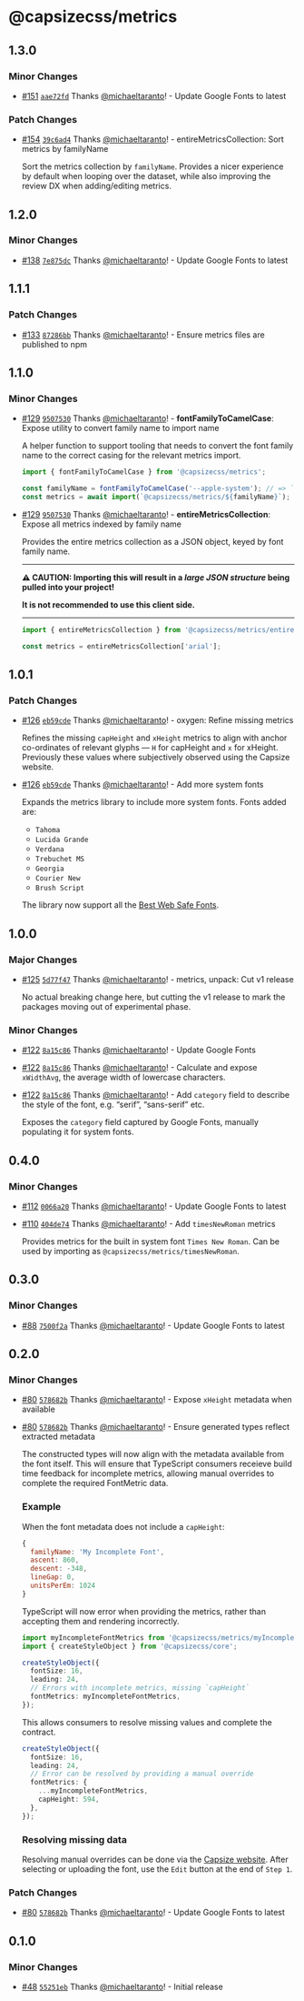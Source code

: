# @capsizecss/metrics

## 1.3.0

### Minor Changes

- [#151](https://github.com/seek-oss/capsize/pull/151) [`aae72fd`](https://github.com/seek-oss/capsize/commit/aae72fddc8e45124aeb100266952b392762cdefe) Thanks [@michaeltaranto](https://github.com/michaeltaranto)! - Update Google Fonts to latest

### Patch Changes

- [#154](https://github.com/seek-oss/capsize/pull/154) [`39c6ad4`](https://github.com/seek-oss/capsize/commit/39c6ad4827e3e2238fedf5dbcdf4c9bbd62c311d) Thanks [@michaeltaranto](https://github.com/michaeltaranto)! - entireMetricsCollection: Sort metrics by familyName

  Sort the metrics collection by `familyName`.
  Provides a nicer experience by default when looping over the dataset, while also improving the review DX when adding/editing metrics.

## 1.2.0

### Minor Changes

- [#138](https://github.com/seek-oss/capsize/pull/138) [`7e875dc`](https://github.com/seek-oss/capsize/commit/7e875dc1125ecb084dfbce166fbb57913c5f635f) Thanks [@michaeltaranto](https://github.com/michaeltaranto)! - Update Google Fonts to latest

## 1.1.1

### Patch Changes

- [#133](https://github.com/seek-oss/capsize/pull/133) [`87286bb`](https://github.com/seek-oss/capsize/commit/87286bbef42fd7bfba63d4b8f8ee467f0c8965d5) Thanks [@michaeltaranto](https://github.com/michaeltaranto)! - Ensure metrics files are published to npm

## 1.1.0

### Minor Changes

- [#129](https://github.com/seek-oss/capsize/pull/129) [`9507530`](https://github.com/seek-oss/capsize/commit/950753056d5cb6a5c1cb87572470507ceb9a4b0a) Thanks [@michaeltaranto](https://github.com/michaeltaranto)! - **fontFamilyToCamelCase**: Expose utility to convert family name to import name

  A helper function to support tooling that needs to convert the font family name to the correct casing for the relevant metrics import.

  ```ts
  import { fontFamilyToCamelCase } from '@capsizecss/metrics';

  const familyName = fontFamilyToCamelCase('--apple-system'); // => `appleSystem`
  const metrics = await import(`@capsizecss/metrics/${familyName}`);
  ```

- [#129](https://github.com/seek-oss/capsize/pull/129) [`9507530`](https://github.com/seek-oss/capsize/commit/950753056d5cb6a5c1cb87572470507ceb9a4b0a) Thanks [@michaeltaranto](https://github.com/michaeltaranto)! - **entireMetricsCollection**: Expose all metrics indexed by family name

  Provides the entire metrics collection as a JSON object, keyed by font family name.

  ***

  **⚠️ CAUTION: Importing this will result in a _large JSON structure_ being pulled into your project!**

  **It is not recommended to use this client side.**

  ***

  ```ts
  import { entireMetricsCollection } from '@capsizecss/metrics/entireMetricsCollection';

  const metrics = entireMetricsCollection['arial'];
  ```

## 1.0.1

### Patch Changes

- [#126](https://github.com/seek-oss/capsize/pull/126) [`eb59cde`](https://github.com/seek-oss/capsize/commit/eb59cde65705913ab83abd929ab956403efc881b) Thanks [@michaeltaranto](https://github.com/michaeltaranto)! - oxygen: Refine missing metrics

  Refines the missing `capHeight` and `xHeight` metrics to align with anchor co-ordinates of relevant glyphs — `H` for capHeight and `x` for xHeight. Previously these values where subjectively observed using the Capsize website.

- [#126](https://github.com/seek-oss/capsize/pull/126) [`eb59cde`](https://github.com/seek-oss/capsize/commit/eb59cde65705913ab83abd929ab956403efc881b) Thanks [@michaeltaranto](https://github.com/michaeltaranto)! - Add more system fonts

  Expands the metrics library to include more system fonts. Fonts added are:

  - `Tahoma`
  - `Lucida Grande`
  - `Verdana`
  - `Trebuchet MS`
  - `Georgia`
  - `Courier New`
  - `Brush Script`

  The library now support all the [Best Web Safe Fonts](https://www.w3schools.com/cssref/css_websafe_fonts.php).

## 1.0.0

### Major Changes

- [#125](https://github.com/seek-oss/capsize/pull/125) [`5d77f47`](https://github.com/seek-oss/capsize/commit/5d77f4758c32de8703f4869ff7b10cbf0b97af51) Thanks [@michaeltaranto](https://github.com/michaeltaranto)! - metrics, unpack: Cut v1 release

  No actual breaking change here, but cutting the v1 release to mark the packages moving out of experimental phase.

### Minor Changes

- [#122](https://github.com/seek-oss/capsize/pull/122) [`8a15c86`](https://github.com/seek-oss/capsize/commit/8a15c8647bb12c85853c6807c1edc9d82a79e6dc) Thanks [@michaeltaranto](https://github.com/michaeltaranto)! - Update Google Fonts

- [#122](https://github.com/seek-oss/capsize/pull/122) [`8a15c86`](https://github.com/seek-oss/capsize/commit/8a15c8647bb12c85853c6807c1edc9d82a79e6dc) Thanks [@michaeltaranto](https://github.com/michaeltaranto)! - Calculate and expose `xWidthAvg`, the average width of lowercase characters.

- [#122](https://github.com/seek-oss/capsize/pull/122) [`8a15c86`](https://github.com/seek-oss/capsize/commit/8a15c8647bb12c85853c6807c1edc9d82a79e6dc) Thanks [@michaeltaranto](https://github.com/michaeltaranto)! - Add `category` field to describe the style of the font, e.g. “serif”, “sans-serif” etc.

  Exposes the `category` field captured by Google Fonts, manually populating it for system fonts.

## 0.4.0

### Minor Changes

- [#112](https://github.com/seek-oss/capsize/pull/112) [`0066a20`](https://github.com/seek-oss/capsize/commit/0066a209e7746c16a7a9e7433820bd57c39ba43f) Thanks [@michaeltaranto](https://github.com/michaeltaranto)! - Update Google Fonts to latest

- [#110](https://github.com/seek-oss/capsize/pull/110) [`404de74`](https://github.com/seek-oss/capsize/commit/404de74384f5c81b77bb8bc5335aa4859554ea07) Thanks [@michaeltaranto](https://github.com/michaeltaranto)! - Add `timesNewRoman` metrics

  Provides metrics for the built in system font `Times New Roman`.
  Can be used by importing as `@capsizecss/metrics/timesNewRoman`.

## 0.3.0

### Minor Changes

- [#88](https://github.com/seek-oss/capsize/pull/88) [`7500f2a`](https://github.com/seek-oss/capsize/commit/7500f2a4e5b2efd59e8238ffcd24f80ca670405c) Thanks [@michaeltaranto](https://github.com/michaeltaranto)! - Update Google Fonts to latest

## 0.2.0

### Minor Changes

- [#80](https://github.com/seek-oss/capsize/pull/80) [`578682b`](https://github.com/seek-oss/capsize/commit/578682bd99cd965f34a4a0b20445087fdd1396c8) Thanks [@michaeltaranto](https://github.com/michaeltaranto)! - Expose `xHeight` metadata when available

* [#80](https://github.com/seek-oss/capsize/pull/80) [`578682b`](https://github.com/seek-oss/capsize/commit/578682bd99cd965f34a4a0b20445087fdd1396c8) Thanks [@michaeltaranto](https://github.com/michaeltaranto)! - Ensure generated types reflect extracted metadata

  The constructed types will now align with the metadata available from the font itself. This will ensure that TypeScript consumers receieve build time feedback for incomplete metrics, allowing manual overrides to complete the required FontMetric data.

  ### Example

  When the font metadata does not include a `capHeight`:

  ```js
  {
    familyName: 'My Incomplete Font',
    ascent: 860,
    descent: -348,
    lineGap: 0,
    unitsPerEm: 1024
  }
  ```

  TypeScript will now error when providing the metrics, rather than accepting them and rendering incorrectly.

  ```ts
  import myIncompleteFontMetrics from '@capsizecss/metrics/myIncompleteFont';
  import { createStyleObject } from '@capsizecss/core';

  createStyleObject({
    fontSize: 16,
    leading: 24,
    // Errors with incomplete metrics, missing `capHeight`
    fontMetrics: myIncompleteFontMetrics,
  });
  ```

  This allows consumers to resolve missing values and complete the contract.

  ```ts
  createStyleObject({
    fontSize: 16,
    leading: 24,
    // Error can be resolved by providing a manual override
    fontMetrics: {
      ...myIncompleteFontMetrics,
      capHeight: 594,
    },
  });
  ```

  ### Resolving missing data

  Resolving manual overrides can be done via the [Capsize website](https://seek-oss.github.io/capsize/). After selecting or uploading the font, use the `Edit` button at the end of `Step 1`.

### Patch Changes

- [#80](https://github.com/seek-oss/capsize/pull/80) [`578682b`](https://github.com/seek-oss/capsize/commit/578682bd99cd965f34a4a0b20445087fdd1396c8) Thanks [@michaeltaranto](https://github.com/michaeltaranto)! - Update Google Fonts to latest

## 0.1.0

### Minor Changes

- [#48](https://github.com/seek-oss/capsize/pull/48) [`55251eb`](https://github.com/seek-oss/capsize/commit/55251ebe3ee668e8955485ab5474438fc3177b1b) Thanks [@michaeltaranto](https://github.com/michaeltaranto)! - Initial release
